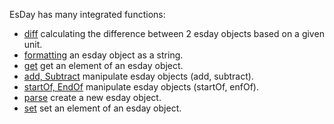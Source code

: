 EsDay has many integrated functions:
- [diff](./diff.md) calculating the difference between 2 esday objects based on a given unit.
- [formatting](./format.md) an esday object as a string.
- [get](./get.md) get an element of an esday object.
- [add, Subtract](./add.md) manipulate esday objects (add, subtract).
- [startOf, EndOf](./startOf.md) manipulate esday objects (startOf, enfOf).
- [parse](./parse.md) create a new esday object.
- [set](./set.md) set an element of an esday object.

